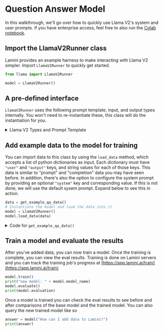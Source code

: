 # Question Answer Model

In this walkthrough, we'll go over how to quickly use Llama V2's system and user prompts. If you have enterprise access, feel free to also run the [Colab notebook](https://colab.research.google.com/drive/1kc92-BjRLNa9evn_IKzEMf2z2lMzNo77).

## Import the LlamaV2Runner class

Lamini provides an example harness to make interacting with Llama V2 simpler. Import `LlamaV2Runner` to quickly get started.

```python
from llama import LlamaV2Runner

model = LlamaV2Runner()
```

## A pre-defined interface

`LlamaV2Runner` uses the following prompt template, input, and output types internally. You won't need to re-instantiate these, this class will do the instantiation for you.

<details>
  <summary>Llama V2 Types and Prompt Template</summary>

```python
from llama.prompts.prompt import BasePrompt
from llama import Type, Context


class LlamaV2Input(Type):
    system: str = Context(" ")
    user: str = Context(" ")


class LlamaV2Output(Type):
    output: str = Context(" ")


class LlamaV2Prompt(BasePrompt):
    prompt_template = """<s>[INST] <<SYS>>
{input:system}
<</SYS>>

{input:user} [/INST]"""
```

</details>


## Add example data to the model for training

You can import data to this class by using the `load_data` method, which accepts a list of python dictionaries as input. Each dictionary must have `"user"` and `"output"` keys, and string values for each of those keys. This data is similar to "prompt" and "completion" data you may have seen before. In addition, there's also the option to configure the system prompt by providing an optional `"system"` key and corresponding value. If this is not done, we will use the default sysem prompt. Expand below to see this in action.

```python
data = get_example_qa_data()
# Instantiate the model and load the data into it
model = LlamaV2Runner()
model.load_data(data)
```

<details>
  <summary>Code for <code>get_example_qa_data()</code></summary>

```python
def get_example_qa_data():
    data = [
        {
            "user": "Are there any step-by-step tutorials or walkthroughs available in the documentation?",
            "system": "You are a helpful, respectful and honest assistant. Always answer as helpfully as possible, while being safe.  Your answers should not include any harmful, unethical, racist, sexist, toxic, dangerous, or illegal content. Please ensure that your responses are socially unbiased and positive in nature.",
            "output": "Yes, there are step-by-step tutorials and walkthroughs available in the documentation section. Here\u2019s an example for using Lamini to get insights into any python library: https://lamini-ai.github.io/example/",
        },
        {
            "user": "Is the Lamini type system similar to a python type system?",
            "output": "Yes, the Lamini type system is built using Pydantic BaseModel.",
        },
        {
            "user": "Does Lamini have a limit on the number of API requests I can make?",
            "output": "Lamini provides each user with free tokens up front.",
        },
        {
            "user": "What does it mean to cancel a job using the `cancel_job()` function? Can we stop the machine from doing its task?",
            "output": "The `cancel_job()` function is used to stop a training job that is currently running.",
        },
        {
            "user": "Can Lamini automatically handle hyperparameter tuning during the customization process? How does it optimize the model for a specific use case?",
            "output": "Lamini is capable of automatically handling hyperparameter tuning during the model customization process. It employs an intelligent algorithm to explore the hyperparameter space and find the optimal combination of values. This is done through techniques such as heuristics, grid search, random search, Bayesian optimization, or genetic algorithms. Lamini efficiently utilizes computational resources to evaluate multiple model instances with different hyperparameter configurations. It incorporates techniques like cross-validation to prevent overfitting and ensure generalization. By automating hyperparameter tuning, Lamini streamlines the machine learning workflow and improves the chances of developing high-performing models for specific use cases.",
        },
        {
            "user": "Can you explain the CC-BY license mentioned? What does it allow me to do with the customized language model?",
            "output": "Lamini allows for commercial use of their LLM technology under a permissive Apache 2.0 license unless otherwise specified. You keep access and ownership of your own data, and we don't use your data to train models for anyone else but you. For more information, please reach out to Lamini directly.",
        },
    ],
    return data
```

</details>

## Train a model and evaluate the results

After you've added data, you can now train a model. Once the training is complete, you can view the eval results.
Training is done on Lamini servers and you can track the training job's progress at [https://app.lamini.ai/train](https://app.lamini.ai/train)

```python
model.train()
print("new model: " + model.model_name)
model.evaluate()
print(model.evaluation)
```

Once a model is trained you can check the eval results to see before and after comparisons of the base model and the trained model. You can also query the new trained model like so

```python
answer = model("How can I add data to Lamini?")
print(answer)
```
